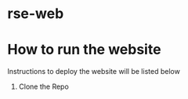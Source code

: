 # rse-web

# How to run the website
Instructions to deploy the website will be listed below
1. Clone the Repo